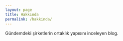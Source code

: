 ```yaml
---
layout: page
title: Hakkında
permalink: /hakkinda/
---
```


Gündemdeki şirketlerin ortaklık yapısını inceleyen blog.
